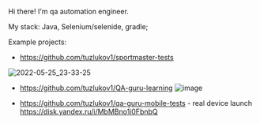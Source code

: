 Hi there! I'm qa automation engineer.

My stack: Java, Selenium/selenide, gradle;

Example projects: 
- https://github.com/tuzlukov1/sportmaster-tests

![2022-05-25_23-33-25](https://user-images.githubusercontent.com/53001619/170316622-bbc2ef3f-605b-49d0-bf4a-e6f2c64231f0.png)

- https://github.com/tuzlukov1/QA-guru-learning
![image](https://user-images.githubusercontent.com/53001619/170314809-1b0d92c5-b046-497d-971b-198ee00d3ba7.png)

- https://github.com/tuzlukov1/qa-guru-mobile-tests - real device launch https://disk.yandex.ru/i/MbMBno1i0FbnbQ
